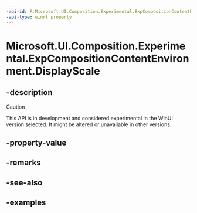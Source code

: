 ```yaml
---
-api-id: P:Microsoft.UI.Composition.Experimental.ExpCompositionContentEnvironment.DisplayScale
-api-type: winrt property
---
```


# Microsoft.UI.Composition.Experimental.ExpCompositionContentEnvironment.DisplayScale

<!--
public float DisplayScale { get; }
-->

## -description

> [!CAUTION]
> This API is in development and considered experimental in the WinUI version selected. It might be altered or unavailable in other versions.

## -property-value

## -remarks

## -see-also

## -examples
